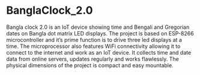 # BanglaClock_2.0
 
Bangla clock 2.0 is an IoT device showing time and Bengali and Gregorian dates on Bangla dot matrix LED displays. 
The project is based on ESP-8266 microcontroller and it’s prime function is to drive three led displays at a time.
The microprocessor also features WiFi connectivity allowing it to connect to the internet
and work as an IoT device. It collects time and date data from online servers, updates
regularly and works flawlessly. The physical dimensions of the project is compact and easy mountable.
